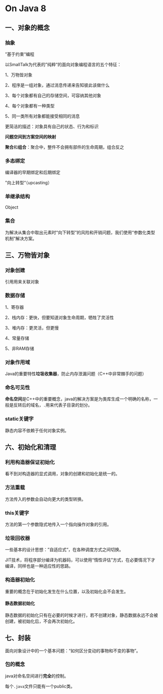 # On Java 8

## 一、对象的概念

### 抽象

”基于约束“编程

以SmallTalk为代表的”纯粹“的面向对象编程语言的五个特征：

1、万物皆对象

2、程序是一组对象，通过消息传递来告知彼此该做什么

3、每个对象都有自己的存储空间，可容纳其他对象

4、每个对象都有一种类型

5、同一类所有对象都能接受相同的消息

更简洁的描述：对象具有自己的状态、行为和标识

**问题空间到方案空间的映射**

**聚合**和**组合**：聚合中，整件不会拥有部件的生命周期，组合反之

### 多态绑定

编译器的早期绑定和后期绑定

”向上转型“（upcasting）

### 单继承结构

Object

### 集合

为解决从集合中取出元素时“向下转型”的风险和开销问题，我们使用“参数化类型机制”解决方案。



## 三、万物皆对象

### 对象创建

引用用来关联对象

### 数据存储

1、寄存器

2、栈内存：更快，但要知道对象生命周期，牺牲了灵活性

3、堆内存：更灵活，但更慢

4、常量存储

5、非RAM存储

### 对象作用域

Java的重要特性**垃圾收集器**，防止内存泄漏问题（C++中非常棘手的问题）

### 命名可见性

**命名空间**是C++中的重要概念，java的解决方案是为类库生成一个明确的名称，一般是反转后的域名，`.`用来代表子目录的划分。

### static关键字

静态内容不依赖于任何对象实例。



## 六、初始化和清理

### 利用构造器保证初始化

看不到对构造器的显式调用，对象的创建和初始化是统一的。

### 方法重载

方法传入的参数会自动向更大的类型转换。

### this关键字

方法的第一个参数隐式地传入一个指向操作对象的引用。

### 垃圾回收器

一些基本的设计思想：”自适应式“，在各种调度方式之间切换。

JIT技术，将程序部分编译为机器码，可以使用“惰性评估”方式，在必要情况下才编译，同样也是一种适应性的思路。

### 构造器初始化

重要的概念在于初始化发生在什么位置，以及初始化会不会发生。

#### 静态数据初始化

静态数据的初始化只有在必要的时候才进行，若不创建对象，静态数据永远不会被创建，被初始化后，不会再次初始化。



## 七、封装

面向对象设计中的一个基本问题：“如何区分变动的事物和不变的事物”。

### 包的概念

java对命名空间进行**完全**的控制。

每个`.java`文件只能有一个public类。





